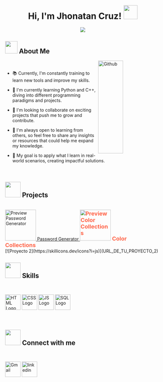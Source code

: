 <h1 align="center">
Hi, I'm Jhonatan Cruz!
	<a href="#" target="_self">
		<img src="https://media.giphy.com/media/hvRJCLFzcasrR4ia7z/giphy.gif" height="45" width="45" >
	</a>

</h1>
<p align="center">
	<img src="https://readme-typing-svg.herokuapp.com?lines=Computer+Science+Student;Full+Stack+Web+Developer;DS%20|%20AI%20|%20ML%20Enthusiastic;Always%20learning%20new%20things&center=true&width=900&height=100&size=40">
</p>
<h2> <img src = "https://img.icons8.com/?size=100&id=aJPLw-4jUCR3&format=png&color=000000" height="40" width="40" > About Me </h2>
<img width="40%" align="right" alt="Github" src="https://github.com/7oSkaaa/7oSkaaa/blob/main/Images/Right_Side.gif?raw=true" width="200" height="300" />
<br>

- 📚 Currently, I'm constantly training to learn new tools and improve my skills.

- 🌱 I'm currently learning Python and C++, diving into different programming paradigms and projects.

- 🤝 I'm looking to collaborate on exciting projects that push me to grow and contribute.

- 💬 I'm always open to learning from others, so feel free to share any insights or resources that could help me expand my knowledge.

- 🚀 My goal is to apply what I learn in real-world scenarios, creating impactful solutions.
<br>

<h2> <img src = "https://img.icons8.com/?size=100&id=104233&format=png&color=000000" height="50" width="50" > Projects </h2>
<br>
<!-- Enlace al proyecto 1 -->
<a href="https://jhonatancrruzz.github.io/Password_Generator/" target="_blank">
    <img src="https://jhonatancrruzz.github.io/Password_Generator//assets/images/preview.jpg" alt="Preview Password Generator" height="100" width="100" />
    Password Generator
</a>


<!-- Enlace al proyecto 2 -->
<a href="https://jhonatancrruzz.github.io/Color_Collection/" target="_blank" style="text-decoration: none; color: #ff6347; font-size: 18px; font-weight: bold; margin-right: 20px;">
    <img src="https://jhonatancrruzz.github.io/Color_Collection/assets/images/preview.jpg" alt="Preview Color Collections" height="100" width="100" />
    Color Collections
</a>
<br>
[![Proyecto 2](https://skillicons.dev/icons?i=js)](URL_DE_TU_PROYECTO_2)

<h2> <img src = "https://media2.giphy.com/media/QssGEmpkyEOhBCb7e1/giphy.gif?cid=ecf05e47a0n3gi1bfqntqmob8g9aid1oyj2wr3ds3mg700bl&rid=giphy.gif" height="50" width="50" > Skills  </h2>
<br>

<img src="https://skillicons.dev/icons?i=html" alt="HTML Logo"  height="50" width="50" />  <img src="https://skillicons.dev/icons?i=css" alt="CSS Logo" height="50" width="50" />  <img src="https://skillicons.dev/icons?i=js" alt="JS Logo" width="50"/>  <img src="https://skillicons.dev/icons?i=mysql" alt="SQL Logo" height="50" width="50" />

<br>

<h2> <img src = "https://img.icons8.com/?size=100&id=AUwsQr3iLOnC&format=png&color=000000" height="50" width="50" > Connect with me  </h2>
<br>


<a href="https://mail.google.com/mail/u/0/#inbox?compose=GTvVlcSKkkRZrSCgRHFjXQhHVrqFFwhJSgMBLblkfzlfMZJrmpbJmjRdZXdNlLKZCnpCrxHzwdvzl" target="blank"><img align="start" src="https://cdn.worldvectorlogo.com/logos/official-gmail-icon-2020-.svg" alt="Gmail" height="50" width="50" /></a>
<a href="https://www.linkedin.com/in/jhonatan-cruz-598631352/" target="blank"><img align="start" src="https://cdn.worldvectorlogo.com/logos/linkedin-icon-2.svg" alt="linkedin" height="50" width="50" /></a>





  


